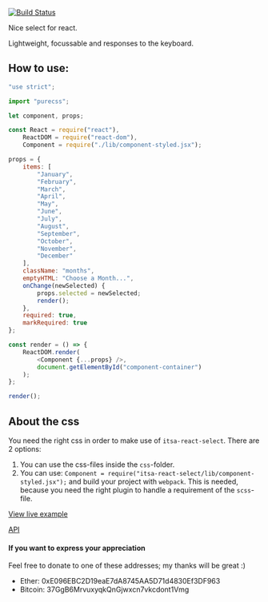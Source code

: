 [![Build Status](https://travis-ci.org/ItsAsbreuk/itsa-react-select.svg?branch=master)](https://travis-ci.org/ItsAsbreuk/itsa-react-select)

Nice select for react.

Lightweight, focussable and responses to the keyboard.

## How to use:

```js
"use strict";

import "purecss";

let component, props;

const React = require("react"),
    ReactDOM = require("react-dom"),
    Component = require("./lib/component-styled.jsx");

props = {
    items: [
        "January",
        "February",
        "March",
        "April",
        "May",
        "June",
        "July",
        "August",
        "September",
        "October",
        "November",
        "December"
    ],
    className: "months",
    emptyHTML: "Choose a Month...",
    onChange(newSelected) {
        props.selected = newSelected;
        render();
    },
    required: true,
    markRequired: true
};

const render = () => {
    ReactDOM.render(
        <Component {...props} />,
        document.getElementById("component-container")
    );
};

render();
```

## About the css

You need the right css in order to make use of `itsa-react-select`. There are 2 options:

1. You can use the css-files inside the `css`-folder.
2. You can use: `Component = require("itsa-react-select/lib/component-styled.jsx");` and build your project with `webpack`. This is needed, because you need the right plugin to handle a requirement of the `scss`-file.


[View live example](http://projects.itsasbreuk.nl/react-components/itsa-select/component.html)

[API](http://projects.itsasbreuk.nl/react-components/itsa-select/api/)


#### If you want to express your appreciation

Feel free to donate to one of these addresses; my thanks will be great :)

* Ether: 0xE096EBC2D19eaE7dA8745AA5D71d4830Ef3DF963
* Bitcoin: 37GgB6MrvuxyqkQnGjwxcn7vkcdont1Vmg
